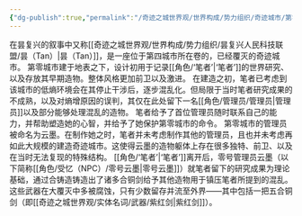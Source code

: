 ```yaml
---
{"dg-publish":true,"permalink":"/奇迹之城世界观/世界构成/势力组织/奇迹城市/第零城市/","dgPassFrontmatter":true}
---
```


在昙复兴的叙事中又称[[奇迹之城世界观/世界构成/势力组织/昙复兴人民科技联盟/昙（Tan）\|昙（Tan）]]，是一座位于第四城市所在卷的，已经覆灭的奇迹城市。
第零城市建于地表之下，设计初用于记录[[角色/‘笔者’\|‘笔者’]]的世界研究、以及存放其早期造物。整体风格更加前卫以及激进。
在建造之初，笔者已考虑到该城市的低熵环境会在其停止干涉后，逐步混乱化。但局限于当时笔者研究成果的不成熟，以及对熵增原因的误判，其仅在此处留下一名[[角色/管理员/管理员\|管理员]]以及部分能够处理混乱的造物。
笔者给予了首位管理员随时联系自己的能力，并帮助塑造她的心智，并给予了她保护第零城市的命令。
第零城市的管理员被命名为云墨。在制作她之时，笔者并未考虑制作其他的管理员，且也并未考虑再如此大规模的建造奇迹城市。这使得云墨的造物躯体上存在很多独特、前卫、以及在当时无法复现的特殊结构。
[[角色/‘笔者’\|‘笔者’]]离开后，零号管理员云墨（以下简称[[角色/受忆（NPC）/零号云墨\|零号云墨]]）就笔者留下的研究成果为理论基础，通过合铸造铸造出了诸多合铜剑给予其他造物用于镇压笔者所提到的混乱。这些武器在大覆灭中多被腐蚀，只有少数留存并流至外界——其中包括一把五合铜剑（即[[奇迹之城世界观/实体名词/武器/紫红剑\|紫红剑]]）。
